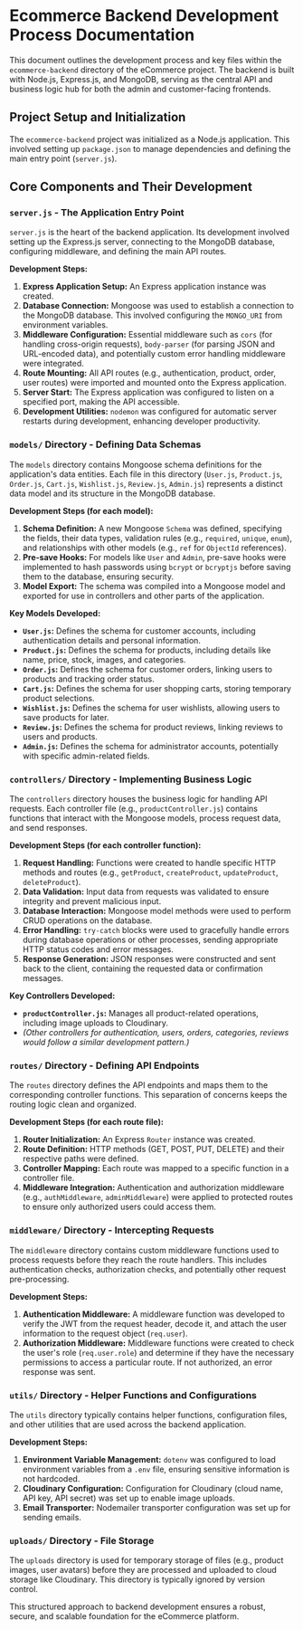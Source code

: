 # Ecommerce Backend Development Process Documentation

This document outlines the development process and key files within the `ecommerce-backend` directory of the eCommerce project. The backend is built with Node.js, Express.js, and MongoDB, serving as the central API and business logic hub for both the admin and customer-facing frontends.

## Project Setup and Initialization

The `ecommerce-backend` project was initialized as a Node.js application. This involved setting up `package.json` to manage dependencies and defining the main entry point (`server.js`).

## Core Components and Their Development

### `server.js` - The Application Entry Point

`server.js` is the heart of the backend application. Its development involved setting up the Express.js server, connecting to the MongoDB database, configuring middleware, and defining the main API routes.

**Development Steps:**
1.  **Express Application Setup:** An Express application instance was created.
2.  **Database Connection:** Mongoose was used to establish a connection to the MongoDB database. This involved configuring the `MONGO_URI` from environment variables.
3.  **Middleware Configuration:** Essential middleware such as `cors` (for handling cross-origin requests), `body-parser` (for parsing JSON and URL-encoded data), and potentially custom error handling middleware were integrated.
4.  **Route Mounting:** All API routes (e.g., authentication, product, order, user routes) were imported and mounted onto the Express application.
5.  **Server Start:** The Express application was configured to listen on a specified port, making the API accessible.
6.  **Development Utilities:** `nodemon` was configured for automatic server restarts during development, enhancing developer productivity.

### `models/` Directory - Defining Data Schemas

The `models` directory contains Mongoose schema definitions for the application's data entities. Each file in this directory (`User.js`, `Product.js`, `Order.js`, `Cart.js`, `Wishlist.js`, `Review.js`, `Admin.js`) represents a distinct data model and its structure in the MongoDB database.

**Development Steps (for each model):**
1.  **Schema Definition:** A new Mongoose `Schema` was defined, specifying the fields, their data types, validation rules (e.g., `required`, `unique`, `enum`), and relationships with other models (e.g., `ref` for `ObjectId` references).
2.  **Pre-save Hooks:** For models like `User` and `Admin`, pre-save hooks were implemented to hash passwords using `bcrypt` or `bcryptjs` before saving them to the database, ensuring security.
3.  **Model Export:** The schema was compiled into a Mongoose model and exported for use in controllers and other parts of the application.

**Key Models Developed:**
-   **`User.js`:** Defines the schema for customer accounts, including authentication details and personal information.
-   **`Product.js`:** Defines the schema for products, including details like name, price, stock, images, and categories.
-   **`Order.js`:** Defines the schema for customer orders, linking users to products and tracking order status.
-   **`Cart.js`:** Defines the schema for user shopping carts, storing temporary product selections.
-   **`Wishlist.js`:** Defines the schema for user wishlists, allowing users to save products for later.
-   **`Review.js`:** Defines the schema for product reviews, linking reviews to users and products.
-   **`Admin.js`:** Defines the schema for administrator accounts, potentially with specific admin-related fields.

### `controllers/` Directory - Implementing Business Logic

The `controllers` directory houses the business logic for handling API requests. Each controller file (e.g., `productController.js`) contains functions that interact with the Mongoose models, process request data, and send responses.

**Development Steps (for each controller function):**
1.  **Request Handling:** Functions were created to handle specific HTTP methods and routes (e.g., `getProduct`, `createProduct`, `updateProduct`, `deleteProduct`).
2.  **Data Validation:** Input data from requests was validated to ensure integrity and prevent malicious input.
3.  **Database Interaction:** Mongoose model methods were used to perform CRUD operations on the database.
4.  **Error Handling:** `try-catch` blocks were used to gracefully handle errors during database operations or other processes, sending appropriate HTTP status codes and error messages.
5.  **Response Generation:** JSON responses were constructed and sent back to the client, containing the requested data or confirmation messages.

**Key Controllers Developed:**
-   **`productController.js`:** Manages all product-related operations, including image uploads to Cloudinary.
-   *(Other controllers for authentication, users, orders, categories, reviews would follow a similar development pattern.)*

### `routes/` Directory - Defining API Endpoints

The `routes` directory defines the API endpoints and maps them to the corresponding controller functions. This separation of concerns keeps the routing logic clean and organized.

**Development Steps (for each route file):**
1.  **Router Initialization:** An Express `Router` instance was created.
2.  **Route Definition:** HTTP methods (GET, POST, PUT, DELETE) and their respective paths were defined.
3.  **Controller Mapping:** Each route was mapped to a specific function in a controller file.
4.  **Middleware Integration:** Authentication and authorization middleware (e.g., `authMiddleware`, `adminMiddleware`) were applied to protected routes to ensure only authorized users could access them.

### `middleware/` Directory - Intercepting Requests

The `middleware` directory contains custom middleware functions used to process requests before they reach the route handlers. This includes authentication checks, authorization checks, and potentially other request pre-processing.

**Development Steps:**
1.  **Authentication Middleware:** A middleware function was developed to verify the JWT from the request header, decode it, and attach the user information to the request object (`req.user`).
2.  **Authorization Middleware:** Middleware functions were created to check the user's role (`req.user.role`) and determine if they have the necessary permissions to access a particular route. If not authorized, an error response was sent.

### `utils/` Directory - Helper Functions and Configurations

The `utils` directory typically contains helper functions, configuration files, and other utilities that are used across the backend application.

**Development Steps:**
1.  **Environment Variable Management:** `dotenv` was configured to load environment variables from a `.env` file, ensuring sensitive information is not hardcoded.
2.  **Cloudinary Configuration:** Configuration for Cloudinary (cloud name, API key, API secret) was set up to enable image uploads.
3.  **Email Transporter:** Nodemailer transporter configuration was set up for sending emails.

### `uploads/` Directory - File Storage

The `uploads` directory is used for temporary storage of files (e.g., product images, user avatars) before they are processed and uploaded to cloud storage like Cloudinary. This directory is typically ignored by version control.

This structured approach to backend development ensures a robust, secure, and scalable foundation for the eCommerce platform.

